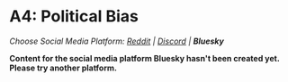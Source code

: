 # A4: Political Bias
_Choose Social Media Platform: <a href='../../../../../reddit/appendix/teaching/03_course_work/03_assignments/a4-political-bias.html'>Reddit</a> | <a href='../../../../../discord/appendix/teaching/03_course_work/03_assignments/a4-political-bias.html'>Discord</a> | __Bluesky___

__Content for the social media platform Bluesky hasn't been created yet. Please try another platform.__